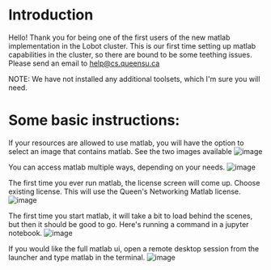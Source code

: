# Introduction
Hello! Thank you for being one of the first users of the new matlab implementation in the Lobot cluster. This is our first time setting up matlab capabilities in the cluster, so there are bound to be some teething issues. Please send an email to <a href="help@cs.queensu.ca">help@cs.queensu.ca<a>

NOTE: We have not installed any additional toolsets, which I'm sure you will need. 

# Some basic instructions:

If your resources are allowed to use matlab, you will have the option to select an image that contains matlab. See the two images available
![image](https://github.com/user-attachments/assets/80f661a9-7d5e-44d8-906d-769ea4613671)

You can access matlab multiple ways, depending on your needs.
![image](https://github.com/user-attachments/assets/a3878e5d-297e-4735-a495-c6f32e13abbb)

The first time you ever run matlab, the license screen will come up. Choose existing license. This will use the Queen's Networking Matlab license.
![image](https://github.com/user-attachments/assets/0b9911d2-0f31-4633-ac35-1dc25f5b1347)

The first time you start matlab, it will take a bit to load behind the scenes, but then it should be good to go. Here's running a command in a jupyter notebook.
![image](https://github.com/user-attachments/assets/045adb70-1339-40e9-8be4-176490298a19)

If you would like the full matlab ui, open a remote desktop session from the launcher and type matlab in the terminal.
![image](https://github.com/user-attachments/assets/38947254-210a-4451-8fd4-c89ca9e9398a)


